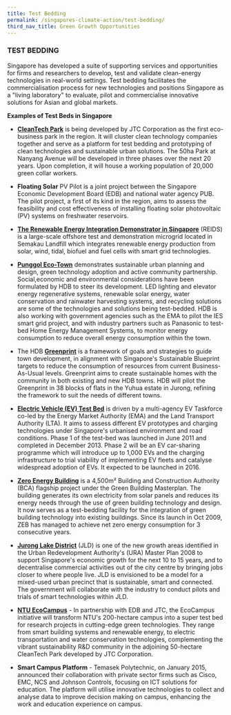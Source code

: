 ```yaml
---
title: Test Bedding
permalink: /singapores-climate-action/test-bedding/
third_nav_title: Green Growth Opportunities
---
```


### TEST BEDDING

Singapore has developed a suite of supporting services and opportunities for firms and researchers to develop, test and validate clean-energy technologies in real-world settings. Test bedding facilitates the commercialisation process for new technologies and positions Singapore as a "living laboratory" to evaluate, pilot and commercialise innovative solutions for Asian and global markets.

**Examples of Test Beds in Singapore**

* **[<a href="https://www.jtc.gov.sg/industrial-land-and-space/Pages/cleantech-park.aspx" target="_blank">CleanTech Park</a>](http://www.jtc.gov.sg/industrial-land-and-space/Pages/cleantech-park.aspx)** is being developed by JTC Corporation as the first eco-business park in the region. It will cluster clean technology companies together and serve as a platform for test bedding and prototyping of clean technologies and sustainable urban solutions. The 50ha Park at Nanyang Avenue will be developed in three phases over the next 20 years. Upon completion, it will house a working population of 20,000 green collar workers.

* **Floating Solar** PV Pilot is a joint project between the Singapore Economic Development Board (EDB) and national water agency PUB. The pilot project, a first of its kind in the region, aims to assess the feasibility and cost effectiveness of installing floating solar photovoltaic (PV) systems on freshwater reservoirs.

* **[<a href="http://erian.ntu.edu.sg/REIDS/Pages/AboutREIDS.aspx" target="_blank">The Renewable Energy Integration Demonstrator in Singapore</a>](http://erian.ntu.edu.sg/REIDS/Pages/AboutREIDS.aspx)** (REIDS) is a large-scale offshore test and demonstration microgrid located in Semakau Landfill which integrates renewable energy production from solar, wind, tidal, biofuel and fuel cells with smart grid technologies.

* **[<a href="http://www.hdb.gov.sg/cs/infoweb/about-us/our-role/smart-and-sustainable-living/punggol-eco-town" target="_blank">Punggol Eco-Town</a>](http://www.hdb.gov.sg/cs/infoweb/about-us/our-role/smart-and-sustainable-living/punggol-eco-town)** demonstrates sustainable urban planning and design, green technology adoption and active community partnership. Social,economic and environmental considerations have been formulated by HDB to steer its development. LED lighting and elevator energy regenerative systems, renewable solar energy, water conservation and rainwater harvesting systems, and recycling solutions are some of the technologies and solutions being test-bedded. HDB is also working with government agencies such as the EMA to pilot the IES smart grid project, and with industry partners such as Panasonic to test-bed Home Energy Management Systems, to monitor energy consumption to reduce overall energy consumption within the town.

* The HDB **[<a href="http://www.hdb.gov.sg/cs/infoweb/about-us/our-role/smart-and-sustainable-living/hdb-greenprint" target="_blank">Greenprint</a>](http://www.hdb.gov.sg/cs/infoweb/about-us/our-role/smart-and-sustainable-living/hdb-greenprint)** is a framework of goals and strategies to guide town development, in alignment with Singapore's Sustainable Blueprint targets to reduce the consumption of resources from current Business-As-Usual levels. Greenprint aims to create sustainable homes with the community in both existing and new HDB towns. HDB will pilot the Greenprint in 38 blocks of flats in the Yuhua estate in Jurong, refining the framework to suit the needs of different towns.

* **[<a href="https://www.ema.gov.sg/Electric_Vehicles_Test_Bed.aspx" target="_blank">Electric Vehicle (EV) Test Bed</a>](https://www.ema.gov.sg/Electric_Vehicles_Test_Bed.aspx)** is driven by a multi-agency EV Taskforce co-led by the Energy Market Authority (EMA) and the Land Transport Authority (LTA). It aims to assess different EV prototypes and charging technologies under Singapore's urbanised environment and road conditions. Phase 1 of the test-bed was launched in June 2011 and completed in December 2013. Phase 2 will be an EV car-sharing programme which will introduce up to 1,000 EVs and the charging infrastructure to trial viability of implementing EV fleets and catalyse widespread adoption of EVs. It expected to be launched in 2016.

* **[<a href="https://www.bca.gov.sg/zeb/" target="_blank">Zero Energy Building</a>](https://www.bca.gov.sg/zeb/)** is a 4,500m² Building and Construction Authority (BCA) flagship project under the Green Building Masterplan. The building generates its own electricity from solar panels and reduces its energy needs through the use of green building technology and design. It now serves as a test-bedding facility for the integration of green building technology into existing buildings. Since its launch in Oct 2009, ZEB has managed to achieve net zero energy consumption for 3 consecutive years.

* **[<a href="https://www.ura.gov.sg/uol/master-plan/view-master-plan/master-plan-2014/Growth-Area/Jurong-Lake-District" target="_blank">Jurong Lake District</a>](https://www.ura.gov.sg/uol/master-plan/view-master-plan/master-plan-2014/Growth-Area/Jurong-Lake-District)** (JLD) is one of the new growth areas identified in the Urban Redevelopment Authority's (URA) Master Plan 2008 to support Singapore's economic growth for the next 10 to 15 years, and to decentralise commercial activities out of the city centre by bringing jobs closer to where people live. JLD is envisioned to be a model for a mixed-used urban precinct that is sustainable, smart and connected. The government will collaborate with the industry to conduct pilots and trials of smart technologies within JLD.

* **[<a href="http://ecocampus.ntu.edu.sg/Pages/index.aspx" target="_blank">NTU EcoCampus</a>](http://ecocampus.ntu.edu.sg/Pages/index.aspx)** - In partnership with EDB and JTC, the EcoCampus initiative will transform NTU's 200-hectare campus into a super test bed for research projects in cutting-edge green technologies. They range from smart building systems and renewable energy, to electric transportation and water conservation technologies, complementing the vibrant sustainability R&D community in the adjoining 50-hectare CleanTech Park developed by JTC Corporation.

* **Smart Campus Platform** - Temasek Polytechnic, on January 2015, announced their collaboration with private sector firms such as Cisco, EMC, NCS and Johnson Controls, focusing on ICT solutions for education. The platform will utilise innovative technologies to collect and analyse data to improve decision making on campus, enhancing the work and education experience on campus.
